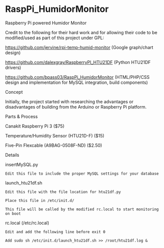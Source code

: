 # RaspPi_HumidorMonitor
Raspberry Pi powered Humidor Monitor

Credit to the following for their hard work and for allowing their code to be modified/used as part of this project under GPL:

https://github.com/jervine/rpi-temp-humid-monitor (Google graph/chart design)

https://github.com/dalexgray/RaspberryPI_HTU21DF (Python HTU21DF drivers)


https://github.com/bpass03/RaspPi_HumidorMonitor (HTML/PHP/CSS design and implementation for MySQL integration, build components)

Concept


Initially, the project started with researching the advantages or disadvantages of building from the Arduino or Raspberry Pi platform.


Parts & Process


Canakit Raspberry Pi 3 ($75)

Temperature/Humidity Sensor (HTU21D-F) ($15)

Five-Pin Flexcable (A9BAG-0508F-ND) ($2.50)


Details


insertMySQL.py

	Edit this file to include the proper MySQL settings for your database


launch_htu21df.sh

	Edit this file with the file location for htu21df.py

	Place this file in /etc/init.d/

	This file will be called by the modified rc.local to start monitoring on boot


rc.local (/etc/rc.local)

	Edit and add the following line before exit 0 

	Add sudo sh /etc/init.d/launch_htu21df.sh >> /root/htu21df.log & 

